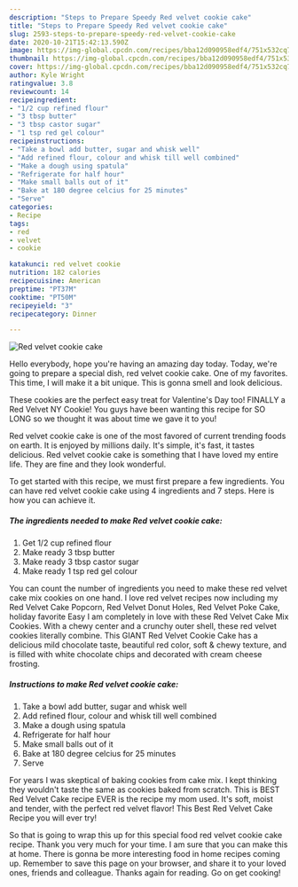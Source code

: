 ```yaml
---
description: "Steps to Prepare Speedy Red velvet cookie cake"
title: "Steps to Prepare Speedy Red velvet cookie cake"
slug: 2593-steps-to-prepare-speedy-red-velvet-cookie-cake
date: 2020-10-21T15:42:13.590Z
image: https://img-global.cpcdn.com/recipes/bba12d090958edf4/751x532cq70/red-velvet-cookie-cake-recipe-main-photo.jpg
thumbnail: https://img-global.cpcdn.com/recipes/bba12d090958edf4/751x532cq70/red-velvet-cookie-cake-recipe-main-photo.jpg
cover: https://img-global.cpcdn.com/recipes/bba12d090958edf4/751x532cq70/red-velvet-cookie-cake-recipe-main-photo.jpg
author: Kyle Wright
ratingvalue: 3.8
reviewcount: 14
recipeingredient:
- "1/2 cup refined flour"
- "3 tbsp butter"
- "3 tbsp castor sugar"
- "1 tsp red gel colour"
recipeinstructions:
- "Take a bowl add butter, sugar and whisk well"
- "Add refined flour, colour and whisk till well combined"
- "Make a dough using spatula"
- "Refrigerate for half hour"
- "Make small balls out of it"
- "Bake at 180 degree celcius for 25 minutes"
- "Serve"
categories:
- Recipe
tags:
- red
- velvet
- cookie

katakunci: red velvet cookie 
nutrition: 182 calories
recipecuisine: American
preptime: "PT37M"
cooktime: "PT50M"
recipeyield: "3"
recipecategory: Dinner

---
```



![Red velvet cookie cake](https://img-global.cpcdn.com/recipes/bba12d090958edf4/751x532cq70/red-velvet-cookie-cake-recipe-main-photo.jpg)

Hello everybody, hope you're having an amazing day today. Today, we're going to prepare a special dish, red velvet cookie cake. One of my favorites. This time, I will make it a bit unique. This is gonna smell and look delicious.

These cookies are the perfect easy treat for Valentine&#39;s Day too! FINALLY a Red Velvet NY Cookie! You guys have been wanting this recipe for SO LONG so we thought it was about time we gave it to you!

Red velvet cookie cake is one of the most favored of current trending foods on earth. It is enjoyed by millions daily. It's simple, it's fast, it tastes delicious. Red velvet cookie cake is something that I have loved my entire life. They are fine and they look wonderful.


To get started with this recipe, we must first prepare a few ingredients. You can have red velvet cookie cake using 4 ingredients and 7 steps. Here is how you can achieve it.

<!--inarticleads1-->

##### The ingredients needed to make Red velvet cookie cake:

1. Get 1/2 cup refined flour
1. Make ready 3 tbsp butter
1. Make ready 3 tbsp castor sugar
1. Make ready 1 tsp red gel colour


You can count the number of ingredients you need to make these red velvet cake mix cookies on one hand. I love red velvet recipes now including my Red Velvet Cake Popcorn, Red Velvet Donut Holes, Red Velvet Poke Cake, holiday favorite Easy I am completely in love with these Red Velvet Cake Mix Cookies. With a chewy center and a crunchy outer shell, these red velvet cookies literally combine. This GIANT Red Velvet Cookie Cake has a delicious mild chocolate taste, beautiful red color, soft &amp; chewy texture, and is filled with white chocolate chips and decorated with cream cheese frosting. 

<!--inarticleads2-->

##### Instructions to make Red velvet cookie cake:

1. Take a bowl add butter, sugar and whisk well
1. Add refined flour, colour and whisk till well combined
1. Make a dough using spatula
1. Refrigerate for half hour
1. Make small balls out of it
1. Bake at 180 degree celcius for 25 minutes
1. Serve


For years I was skeptical of baking cookies from cake mix. I kept thinking they wouldn&#39;t taste the same as cookies baked from scratch. This is BEST Red Velvet Cake recipe EVER is the recipe my mom used. It&#39;s soft, moist and tender, with the perfect red velvet flavor! This Best Red Velvet Cake Recipe you will ever try! 

So that is going to wrap this up for this special food red velvet cookie cake recipe. Thank you very much for your time. I am sure that you can make this at home. There is gonna be more interesting food in home recipes coming up. Remember to save this page on your browser, and share it to your loved ones, friends and colleague. Thanks again for reading. Go on get cooking!
